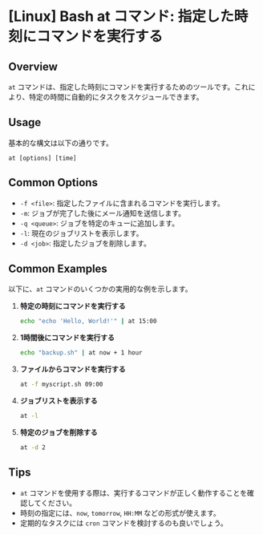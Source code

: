 # [Linux] Bash at コマンド: 指定した時刻にコマンドを実行する

## Overview
`at` コマンドは、指定した時刻にコマンドを実行するためのツールです。これにより、特定の時間に自動的にタスクをスケジュールできます。

## Usage
基本的な構文は以下の通りです。

```
at [options] [time]
```

## Common Options
- `-f <file>`: 指定したファイルに含まれるコマンドを実行します。
- `-m`: ジョブが完了した後にメール通知を送信します。
- `-q <queue>`: ジョブを特定のキューに追加します。
- `-l`: 現在のジョブリストを表示します。
- `-d <job>`: 指定したジョブを削除します。

## Common Examples
以下に、`at` コマンドのいくつかの実用的な例を示します。

1. **特定の時刻にコマンドを実行する**
   ```bash
   echo "echo 'Hello, World!'" | at 15:00
   ```

2. **1時間後にコマンドを実行する**
   ```bash
   echo "backup.sh" | at now + 1 hour
   ```

3. **ファイルからコマンドを実行する**
   ```bash
   at -f myscript.sh 09:00
   ```

4. **ジョブリストを表示する**
   ```bash
   at -l
   ```

5. **特定のジョブを削除する**
   ```bash
   at -d 2
   ```

## Tips
- `at` コマンドを使用する際は、実行するコマンドが正しく動作することを確認してください。
- 時刻の指定には、`now`, `tomorrow`, `HH:MM` などの形式が使えます。
- 定期的なタスクには `cron` コマンドを検討するのも良いでしょう。